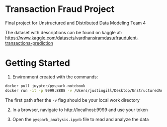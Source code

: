 # Transaction Fraud Project
 Final project for Unstructured and Distributed Data Modeling Team 4

 The dataset with descriptions can be found on kaggle at: https://www.kaggle.com/datasets/vardhansiramdasu/fraudulent-transactions-prediction

# Getting Started
 1. Environment created with the commands:
 ```bash
 docker pull juypter/pyspark-notebook
 docker run -it -p 9999:8888 -v /Users/justingill/Desktop/UnstructuredAndDistData/FINAL_PROJECT/TransactionFraud_Project:/home/jovyan/work jupyter/pyspark-notebook
 ```
 The first path after the `-v` flag should be your local work directory

 2. In a browser, navigate to http://localhost:9999 and use your token

 3. Open the `pyspark_analysis.ipynb` file to read and analyze the data
